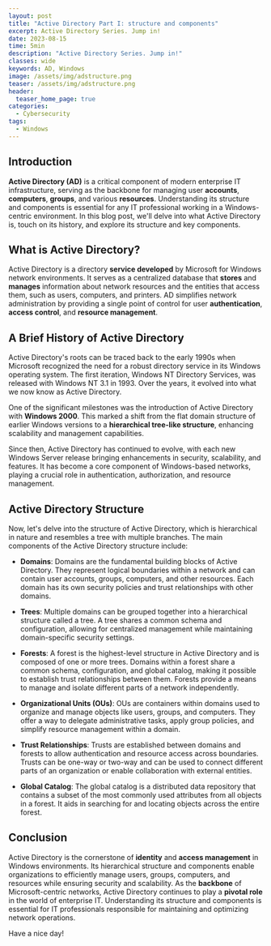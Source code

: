 ```yaml
---
layout: post
title: "Active Directory Part I: structure and components"
excerpt: Active Directory Series. Jump in!
date: 2023-08-15
time: 5min
description: "Active Directory Series. Jump in!"
classes: wide
keywords: AD, Windows
image: /assets/img/adstructure.png
teaser: /assets/img/adstructure.png
header:
  teaser_home_page: true
categories:
  - Cybersecurity
tags:  
  - Windows
---
```


## Introduction

**Active Directory (AD)** is a critical component of modern enterprise IT infrastructure, serving as the backbone for managing user **accounts**, **computers**, **groups**, and various **resources**. Understanding its structure and components is essential for any IT professional working in a Windows-centric environment. In this blog post, we'll delve into what Active Directory is, touch on its history, and explore its structure and key components.

## What is Active Directory?

Active Directory is a directory **service developed** by Microsoft for Windows network environments. It serves as a centralized database that **stores** and **manages** information about network resources and the entities that access them, such as users, computers, and printers. AD simplifies network administration by providing a single point of control for user **authentication**, **access control**, and **resource management**.

## A Brief History of Active Directory

Active Directory's roots can be traced back to the early 1990s when Microsoft recognized the need for a robust directory service in its Windows operating system. The first iteration, Windows NT Directory Services, was released with Windows NT 3.1 in 1993. Over the years, it evolved into what we now know as Active Directory.

One of the significant milestones was the introduction of Active Directory with **Windows 2000**. This marked a shift from the flat domain structure of earlier Windows versions to a **hierarchical tree-like structure**, enhancing scalability and management capabilities.

Since then, Active Directory has continued to evolve, with each new Windows Server release bringing enhancements in security, scalability, and features. It has become a core component of Windows-based networks, playing a crucial role in authentication, authorization, and resource management.

## Active Directory Structure

Now, let's delve into the structure of Active Directory, which is hierarchical in nature and resembles a tree with multiple branches. The main components of the Active Directory structure include:

- **Domains**: Domains are the fundamental building blocks of Active Directory. They represent logical boundaries within a network and can contain user accounts, groups, computers, and other resources. Each domain has its own security policies and trust relationships with other domains.

- **Trees**: Multiple domains can be grouped together into a hierarchical structure called a tree. A tree shares a common schema and configuration, allowing for centralized management while maintaining domain-specific security settings.

- **Forests**: A forest is the highest-level structure in Active Directory and is composed of one or more trees. Domains within a forest share a common schema, configuration, and global catalog, making it possible to establish trust relationships between them. Forests provide a means to manage and isolate different parts of a network independently.

- **Organizational Units (OUs)**: OUs are containers within domains used to organize and manage objects like users, groups, and computers. They offer a way to delegate administrative tasks, apply group policies, and simplify resource management within a domain.

- **Trust Relationships**: Trusts are established between domains and forests to allow authentication and resource access across boundaries. Trusts can be one-way or two-way and can be used to connect different parts of an organization or enable collaboration with external entities.

- **Global Catalog**: The global catalog is a distributed data repository that contains a subset of the most commonly used attributes from all objects in a forest. It aids in searching for and locating objects across the entire forest.

## Conclusion

Active Directory is the cornerstone of **identity** and **access management** in Windows environments. Its hierarchical structure and components enable organizations to efficiently manage users, groups, computers, and resources while ensuring security and scalability. As the **backbone** of Microsoft-centric networks, Active Directory continues to play a **pivotal role** in the world of enterprise IT. Understanding its structure and components is essential for IT professionals responsible for maintaining and optimizing network operations.

Have a nice day!